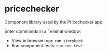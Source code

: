 # pricechecker

Component library used by the Pricechecker app.

Enter commands in a Teminal window:  
* View in browser: `npm run storybook`
* Run component tests: `npm run test`

